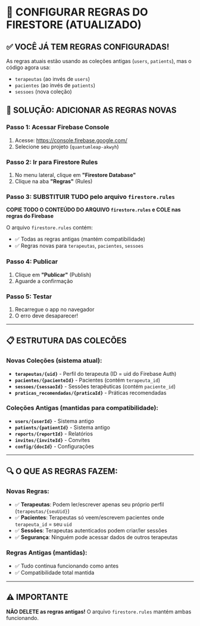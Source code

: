 # 🔐 CONFIGURAR REGRAS DO FIRESTORE (ATUALIZADO)

## ✅ VOCÊ JÁ TEM REGRAS CONFIGURADAS!

As regras atuais estão usando as coleções antigas (`users`, `patients`), mas o código agora usa:
- `terapeutas` (ao invés de `users`)
- `pacientes` (ao invés de `patients`)
- `sessoes` (nova coleção)

## 🚀 SOLUÇÃO: ADICIONAR AS REGRAS NOVAS

### Passo 1: Acessar Firebase Console
1. Acesse: https://console.firebase.google.com/
2. Selecione seu projeto (`quantumleap-akwyh`)

### Passo 2: Ir para Firestore Rules
1. No menu lateral, clique em **"Firestore Database"**
2. Clique na aba **"Regras"** (Rules)

### Passo 3: SUBSTITUIR TUDO pelo arquivo `firestore.rules`

**COPIE TODO O CONTEÚDO DO ARQUIVO `firestore.rules` e COLE nas regras do Firebase**

O arquivo `firestore.rules` contém:
- ✅ Todas as regras antigas (mantém compatibilidade)
- ✅ Regras novas para `terapeutas`, `pacientes`, `sessoes`

### Passo 4: Publicar
1. Clique em **"Publicar"** (Publish)
2. Aguarde a confirmação

### Passo 5: Testar
1. Recarregue o app no navegador
2. O erro deve desaparecer!

---

## 📋 ESTRUTURA DAS COLECÕES

### Novas Coleções (sistema atual):
- **`terapeutas/{uid}`** - Perfil do terapeuta (ID = uid do Firebase Auth)
- **`pacientes/{pacienteId}`** - Pacientes (contém `terapeuta_id`)
- **`sessoes/{sessaoId}`** - Sessões terapêuticas (contém `paciente_id`)
- **`praticas_recomendadas/{praticaId}`** - Práticas recomendadas

### Coleções Antigas (mantidas para compatibilidade):
- **`users/{userId}`** - Sistema antigo
- **`patients/{patientId}`** - Sistema antigo  
- **`reports/{reportId}`** - Relatórios
- **`invites/{inviteId}`** - Convites
- **`config/{docId}`** - Configurações

---

## 🔍 O QUE AS REGRAS FAZEM:

### Novas Regras:
- ✅ **Terapeutas**: Podem ler/escrever apenas seu próprio perfil (`terapeutas/{seuUid}`)
- ✅ **Pacientes**: Terapeutas só veem/escrevem pacientes onde `terapeuta_id` = seu `uid`
- ✅ **Sessões**: Terapeutas autenticados podem criar/ler sessões
- ✅ **Segurança**: Ninguém pode acessar dados de outros terapeutas

### Regras Antigas (mantidas):
- ✅ Tudo continua funcionando como antes
- ✅ Compatibilidade total mantida

---

## ⚠️ IMPORTANTE

**NÃO DELETE as regras antigas!** O arquivo `firestore.rules` mantém ambas funcionando.
